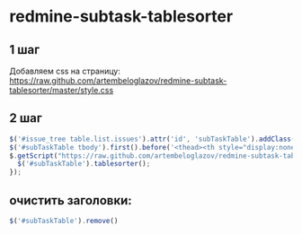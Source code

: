 redmine-subtask-tablesorter
=========

## 1 шаг
Добавляем css на страницу: https://raw.github.com/artembeloglazov/redmine-subtask-tablesorter/master/style.css

## 2 шаг

```javascript
$('#issue_tree table.list.issues').attr('id', 'subTaskTable').addClass('tablesorter');
$('#subTaskTable tbody').first().before('<thead><th style="display:none">111</th><th>name</th><th>status</th><th>author</th><th>progress</th></thead>');
$.getScript("https://raw.github.com/artembeloglazov/redmine-subtask-tablesorter/master/jquery.tablesorter.min.js", function(){
  $('#subTaskTable').tablesorter();
});
```

## очистить заголовки:

```javascript
$('#subTaskTable').remove()
```
